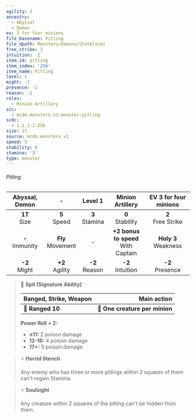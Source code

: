 ```yaml
---
agility: 2
ancestry:
  - Abyssal
  - Demon
ev: 3 for four minions
file_basename: Pitling
file_dpath: Monsters/Demons/Statblocks
free_strike: 2
intuition: -2
item_id: pitling
item_index: '256'
item_name: Pitling
level: 1
might: -2
presence: -2
reason: -2
roles:
  - Minion Artillery
scc:
  - mcdm.monsters.v1:monster:pitling
scdc:
  - 1.1.1:2:256
size: 1T
source: mcdm.monsters.v1
speed: 5
stability: 0
stamina: '3'
type: monster
---
```


###### Pitling

|   Abyssal, Demon    |           -           |      Level 1       |            Minion Artillery             |  EV 3 for four minions   |
| :-----------------: | :-------------------: | :----------------: | :-------------------------------------: | :----------------------: |
|  **1T**<br/> Size   |   **5**<br/> Speed    | **3**<br/> Stamina |          **0**<br/> Stability           |  **2**<br/> Free Strike  |
| **-**<br/> Immunity | **Fly**<br/> Movement |         -          | **+2 bonus to speed**<br/> With Captain | **Holy 3**<br/> Weakness |
|  **-2**<br/> Might  |  **+2**<br/> Agility  | **-2**<br/> Reason |          **-2**<br/> Intuition          |   **-2**<br/> Presence   |

<!-- -->
> 🏹 **Spit (Signature Ability)**
>
> | **Ranged, Strike, Weapon** |                **Main action** |
> | -------------------------- | -----------------------------: |
> | **📏 Ranged 10**           | **🎯 One creature per minion** |
>
> **Power Roll + 2:**
>
> - **≤11:** 2 poison damage
> - **12-16:** 4 poison damage
> - **17+:** 5 poison damage

<!-- -->
> ⭐️ **Horrid Stench**
>
> Any enemy who has three or more pitlings within 2 squares of them can't regain Stamina.

<!-- -->
> ⭐️ **Soulsight**
>
> Any creature within 2 squares of the pitling can't be hidden from them.
